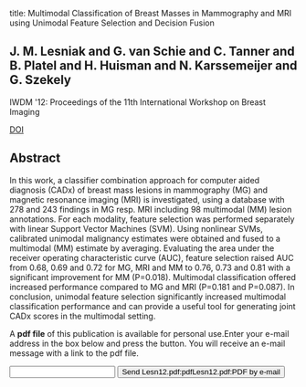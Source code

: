 title: Multimodal Classification of Breast Masses in Mammography and MRI using Unimodal Feature Selection and Decision Fusion

## J. M. Lesniak and G. van Schie and C. Tanner and B. Platel and H. Huisman and N. Karssemeijer and G. Szekely
IWDM '12: Proceedings of the 11th International Workshop on Breast Imaging

<a href="https://doi.org/10.1007/978-3-642-31271-7_12">DOI</a>

## Abstract
In this work, a classifier combination approach for computer aided diagnosis (CADx) of breast mass lesions in mammography (MG) and magnetic resonance imaging (MRI) is investigated, using a database with 278 and 243 findings in MG resp. MRI including 98 multimodal (MM) lesion annotations. For each modality, feature selection was performed separately with linear Support Vector Machines (SVM). Using nonlinear SVMs, calibrated unimodal malignancy estimates were obtained and fused to a multimodal (MM) estimate by averaging. Evaluating the area under the receiver operating characteristic curve (AUC), feature selection raised AUC from 0.68, 0.69 and 0.72 for MG, MRI and MM to 0.76, 0.73 and 0.81 with a significant improvement for MM (P=0.018). Multimodal classification offered increased performance compared to MG and MRI (P=0.181 and P=0.087). In conclusion, unimodal feature selection significantly increased multimodal classification performance and can provide a useful tool for generating joint CADx scores in the multimodal setting.

A <b>pdf file</b> of this publication is available for personal use.Enter your e-mail address in the box below and press the button. You will receive an e-mail message with a link to the pdf file.
<form action="sender.php">  <input type="text" name="email">  <input type="submit" value="Send Lesn12.pdf:pdfLesn12.pdf:PDF by e-mail"></form>